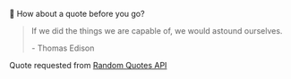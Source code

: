 📣 How about a quote before you go?

> If we did the things we are capable of, we would astound ourselves.
>
> <p>- Thomas Edison</p>

Quote requested from [Random Quotes API](https://github.com/lukePeavey/quotable)
